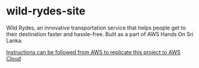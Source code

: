 # wild-rydes-site
Wild Rydes, an innovative transportation service that helps people get to their destination faster and hassle-free. Built as a part of AWS Hands On Sri Lanka.

[Instructions can be followed from AWS to replicate this project to AWS Cloud](https://aws.amazon.com/getting-started/projects/build-serverless-web-app-lambda-apigateway-s3-dynamodb-cognito/)
